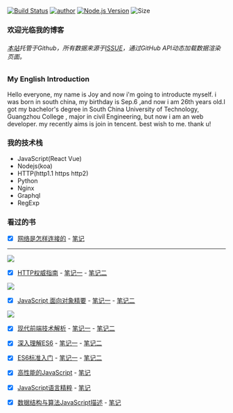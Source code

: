 [![Build Status](https://travis-ci.org/pengliheng/pengliheng.github.io.svg?branch=master)](https://travis-ci.org/pengliheng/pengliheng.github.io)
[![author](https://img.shields.io/badge/author-peng-blue.svg)](https://github.com/pengliheng/pengliheng.github.io)
[![Node.js Version](https://img.shields.io/badge/node.js-8.7.0-blue.svg)](http://nodejs.org/download)
![Size](https://github-size-badge.herokuapp.com/pengliheng/pengliheng.github.io.svg)


### 欢迎光临我的博客

###### [本站](https://pipk.top)托管于Github，所有数据来源于[ISSUE](https://github.com/pengliheng/pengliheng.github.io/issues)，通过GitHub API动态加载数据渲染页面。

### My English Introduction
Hello everyone, my name is Joy and now i'm going to introducte myself. i was born in south china, my birthday is Sep.6 ,and now i am 26th years old.I got my bachelor's degree in South China University of Technology, Guangzhou College
, major in civil Engineering, but now i am an web developer. my recently aims is join in tencent. best wish to me. thank u!


### 我的技术栈
- JavaScript(React Vue)
- Nodejs(koa)
- HTTP(http1.1 https http2)
- Python
- Nginx
- Graphql
- RegExp


### 看过的书
- [X] [网络是怎样连接的](https://book.douban.com/subject/26941639/) - [笔记](https://github.com/pengliheng/pengliheng.github.io/issues/40)
-----
![](https://static.pipk.top/api/public/images/6075462533216409.png)


- [X] [HTTP权威指南](https://book.douban.com/subject/10746113/) - [笔记一](https://github.com/pengliheng/pengliheng.github.io/issues/45) - [笔记二](https://github.com/pengliheng/pengliheng.github.io/issues/52)

![](https://static.pipk.top/api/public/images/2376380500856452.png)


- [X] [JavaScript 面向对象精要](https://book.douban.com/subject/26352658/) - [笔记一](https://github.com/pengliheng/pengliheng.github.io/issues/29) - [笔记二](https://github.com/pengliheng/pengliheng.github.io/issues/31)

![](https://static.pipk.top/api/public/images/7833702919612766.png)


- [X] [现代前端技术解析](https://book.douban.com/subject/27021790/) - [笔记一](https://github.com/pengliheng/pengliheng.github.io/issues/28) - [笔记二](https://github.com/pengliheng/pengliheng.github.io/issues/58)

- [X] [深入理解ES6](https://book.douban.com/subject/27072230/) - [笔记一](https://github.com/pengliheng/pengliheng.github.io/issues/32) - [笔记二](https://github.com/pengliheng/pengliheng.github.io/issues/51)


- [X] [ES6标准入门](https://book.douban.com/subject/26708954/) - [笔记一](https://github.com/pengliheng/pengliheng.github.io/issues/23) - [笔记二](https://github.com/pengliheng/pengliheng.github.io/issues/26)



- [X] [高性能的JavaScript](https://book.douban.com/subject/5362856/) - [笔记](https://github.com/pengliheng/pengliheng.github.io/issues/15)


- [X] [JavaScript语言精粹](https://book.douban.com/subject/3590768/) - [笔记](https://github.com/pengliheng/pengliheng.github.io/issues/10)

- [X] [数据结构与算法JavaScript描述](https://book.douban.com/subject/25945449/) - [笔记](https://github.com/pengliheng/pengliheng.github.io/issues/6)
